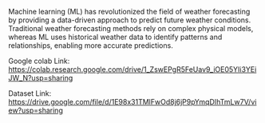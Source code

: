 Machine learning (ML) has revolutionized the field of weather forecasting by providing a data-driven approach to predict future weather conditions. 
Traditional weather forecasting methods rely on complex physical models, whereas ML uses historical weather data to identify patterns and relationships, enabling more accurate predictions.

Google colab Link: https://colab.research.google.com/drive/1_ZswEPgR5FeUav9_iOE05YIi3YEiJW_N?usp=sharing


Dataset Link: https://drive.google.com/file/d/1E98x31TMlFwOd8j6jP9pYmqDIhTmLw7V/view?usp=sharing
